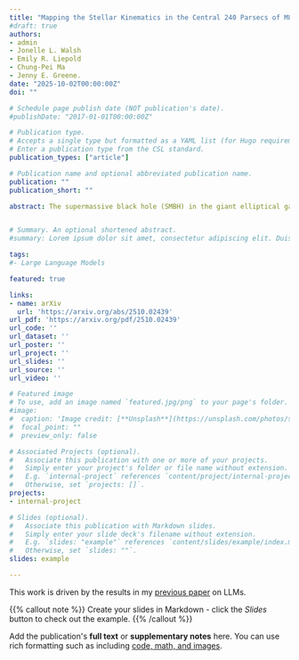 ```yaml
---
title: "Mapping the Stellar Kinematics in the Central 240 Parsecs of M87 with the James Webb Space Telescope"
#draft: true
authors:
- admin
- Jonelle L. Walsh
- Emily R. Liepold
- Chung-Pei Ma
- Jenny E. Greene.
date: "2025-10-02T00:00:00Z"
doi: ""

# Schedule page publish date (NOT publication's date).
#publishDate: "2017-01-01T00:00:00Z"

# Publication type.
# Accepts a single type but formatted as a YAML list (for Hugo requirements).
# Enter a publication type from the CSL standard.
publication_types: ["article"]

# Publication name and optional abbreviated publication name.
publication: ""
publication_short: ""

abstract: The supermassive black hole (SMBH) in the giant elliptical galaxy M87 is one of the most well-studied in the local universe, but the stellar- and gas-dynamical SMBH mass measurements disagree. As this galaxy is a key anchor for the upper end of the SMBH mass$-$host galaxy relations, we revisit the central 3''x 3'' (~ 240 x 240 pc) region of M87 with the Near Infrared Spectrograph (NIRSpec) integral field unit (IFU) on the James Webb Space Telescope (JWST). We implement several improvements to the reduction pipeline and obtain high signal-to-noise spectra (S/N ~ 150) in single 0\farcs05 spaxels across much of the NIRSpec field of view. We measure the detailed shape of the stellar line-of-sight velocity distribution, parameterized by Gauss-Hermite moments up to h8, in ~ 2800 spatial bins, substantially improving upon the prior high angular resolution studies of the M87 stellar kinematics. The NIRSpec data reveal velocities with $V ~ ± 45$ km/s, velocity dispersions that rise sharply to ~420 km/s at a projected radius of 0.''45 (36 pc), and a slight elevation in h4 toward the nucleus. We comprehensively test the robustness of the kinematics, including using multiple velocity template libraries and adopting different polynomials to adjust the template spectra. We find that the NIRSpec stellar kinematics seamlessly transition to recently measured large-scale stellar kinematics from optical Keck Cosmic Web Imager (KCWI) IFU data. These combined NIRSpec and KCWI kinematics provide continuous coverage from parsec to kiloparsec scales and will critically constrain future stellar-dynamical models of M87.


# Summary. An optional shortened abstract.
#summary: Lorem ipsum dolor sit amet, consectetur adipiscing elit. Duis posuere tellus ac convallis placerat. Proin tincidunt magna #sed ex sollicitudin condimentum.

tags:
#- Large Language Models

featured: true

links:
- name: arXiv
  url: 'https://arxiv.org/abs/2510.02439'
url_pdf: 'https://arxiv.org/pdf/2510.02439'
url_code: ''
url_dataset: ''
url_poster: ''
url_project: ''
url_slides: ''
url_source: ''
url_video: ''

# Featured image
# To use, add an image named `featured.jpg/png` to your page's folder. 
#image:
#  caption: 'Image credit: [**Unsplash**](https://unsplash.com/photos/s9CC2SKySJM)'
#  focal_point: ""
#  preview_only: false

# Associated Projects (optional).
#   Associate this publication with one or more of your projects.
#   Simply enter your project's folder or file name without extension.
#   E.g. `internal-project` references `content/project/internal-project/index.md`.
#   Otherwise, set `projects: []`.
projects:
- internal-project

# Slides (optional).
#   Associate this publication with Markdown slides.
#   Simply enter your slide deck's filename without extension.
#   E.g. `slides: "example"` references `content/slides/example/index.md`.
#   Otherwise, set `slides: ""`.
slides: example

---
```


This work is driven by the results in my [previous paper](/publication/conference-paper/) on LLMs.

{{% callout note %}}
Create your slides in Markdown - click the *Slides* button to check out the example.
{{% /callout %}}

Add the publication's **full text** or **supplementary notes** here. You can use rich formatting such as including [code, math, and images](https://docs.hugoblox.com/content/writing-markdown-latex/).
